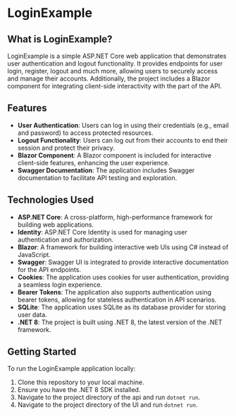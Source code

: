 # LoginExample

## What is LoginExample?

LoginExample is a simple ASP.NET Core web application that demonstrates user authentication and logout functionality. It provides endpoints for user login, register, logout and much more, allowing users to securely access and manage their accounts. Additionally, the project includes a Blazor component for integrating client-side interactivity with the part of the API.

## Features

- **User Authentication**: Users can log in using their credentials (e.g., email and password) to access protected resources.
- **Logout Functionality**: Users can log out from their accounts to end their session and protect their privacy.
- **Blazor Component**: A Blazor component is included for interactive client-side features, enhancing the user experience.
- **Swagger Documentation**: The application includes Swagger documentation to facilitate API testing and exploration.

## Technologies Used

- **ASP.NET Core**: A cross-platform, high-performance framework for building web applications.
- **Identity**: ASP.NET Core Identity is used for managing user authentication and authorization.
- **Blazor**: A framework for building interactive web UIs using C# instead of JavaScript.
- **Swagger**: Swagger UI is integrated to provide interactive documentation for the API endpoints.
- **Cookies**: The application uses cookies for user authentication, providing a seamless login experience.
- **Bearer Tokens**: The application also supports authentication using bearer tokens, allowing for stateless authentication in API scenarios.
- **SQLite**: The application uses SQLite as its database provider for storing user data.
- **.NET 8**: The project is built using .NET 8, the latest version of the .NET framework.

## Getting Started

To run the LoginExample application locally:

1. Clone this repository to your local machine.
2. Ensure you have the .NET 8 SDK installed.
3. Navigate to the project directory of the api and run `dotnet run`.
4. Navigate to the project directory of the UI and run `dotnet run`.
